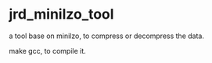 # jrd_minilzo_tool
a tool base on minilzo, to compress or decompress the data.

make gcc, to compile it.
